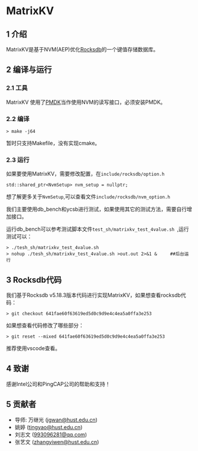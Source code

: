 # MatrixKV
## 1 介绍
MatrixKV是基于NVM(AEP)优化[Rocksdb](https://github.com/facebook/rocksdb)的一个键值存储数据库。

## 2 编译与运行
### 2.1 工具
MatrixKV 使用了[PMDK](https://github.com/pmem/pmdk)当作使用NVM的读写接口，必须安装PMDK。

### 2.2 编译
```
> make -j64   
```
暂时只支持Makefile，没有实现cmake。

### 2.3 运行
如果要使用MatrixKV，需要修改配置，在``include/rocksdb/option.h``
```
std::shared_ptr<NvmSetup> nvm_setup = nullptr;
```
想了解更多关于``NvmSetup``,可以查看文件``include/rocksdb/nvm_option.h``

我们主要使用db_bench和ycsb进行测试，如果使用其它的测试方法，需要自行增加接口。

运行db_bench可以参考测试脚本文件``test_sh/matrixkv_test_4value.sh ``,运行测试可以：
```
> ./tesh_sh/matrixkv_test_4value.sh
> nohup ./tesh_sh/matrixkv_test_4value.sh >out.out 2>&1 &     ##后台运行
```

## 3 Rocksdb代码
我们基于Rocksdb v5.18.3版本代码进行实现MatrixKV，如果想查看rocksdb代码：
```
> git checkout 641fae60f63619ed5d0c9d9e4c4ea5a0ffa3e253
```
如果想查看代码修改了哪些部分：
```
> git reset --mixed 641fae60f63619ed5d0c9d9e4c4ea5a0ffa3e253
```
推荐使用vscode查看。
## 4 致谢
感谢Intel公司和PingCAP公司的帮助和支持！
## 5 贡献者
- 导师: 万继光 (jgwan@hust.edu.cn)
- 姚婷 (tingyao@hust.edu.cn)
- 刘志文 (993096281@qq.com)
- 张艺文 (zhangyiwen@hust.edu.cn)

